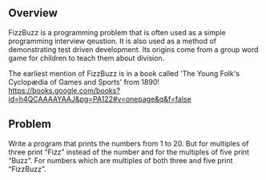 ## Overview
FizzBuzz is a programming problem that is often used as a simple programming interview qeustion.  It is also used as a method of demonstrating test driven development.  Its origins come from a group word game for children to teach them about division.

The earliest mention of FizzBuzz is in a book called 'The Young Folk's Cyclopædia of Games and Sports' from 1890! https://books.google.com/books?id=h4QCAAAAYAAJ&pg=PA122#v=onepage&q&f=false


## Problem
Write a program that prints the numbers from 1 to 20. But for multiples of three print “Fizz” instead of the number and for the multiples of five print “Buzz”. For numbers which are multiples of both three and five print “FizzBuzz”.